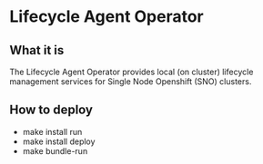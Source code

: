 # Lifecycle Agent Operator

## What it is

The Lifecycle Agent Operator provides local (on cluster) lifecycle management services for Single
Node Openshift (SNO) clusters.

## How to deploy

* make install run
* make install deploy
* make bundle-run

